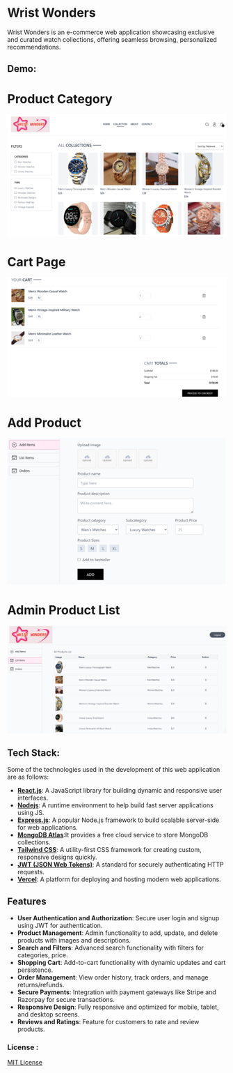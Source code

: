 # Wrist Wonders

Wrist Wonders is an e-commerce web application showcasing exclusive and curated watch collections, offering seamless browsing, personalized recommendations.

## Demo:
# Product Category
![Product Category](https://github.com/rangari-rani/Wrist-Wonders/blob/7b5c0a79b0c34ce3ba31c09bf253e1b56e3600a4/1.png)
# Cart Page
![Cart page](https://github.com/rangari-rani/Wrist-Wonders/blob/c42dd9ca0511568026672674d0ad471efd8cead8/cart.png)
# Add Product 
![add product](https://github.com/rangari-rani/Wrist-Wonders/blob/c42dd9ca0511568026672674d0ad471efd8cead8/add%20product.png)
# Admin Product List 
![Admin product list](https://github.com/rangari-rani/Wrist-Wonders/blob/c42dd9ca0511568026672674d0ad471efd8cead8/admin%20product%20list.png)


## Tech Stack:
Some of the technologies used in the development of this web application are as follows:

- **[React.js](https://reactjs.org/)**: A JavaScript library for building dynamic and responsive user interfaces.
- **[Nodejs](https://nodejs.org/en/)**: A runtime environment to help build fast server applications using JS.
- **[Express.js](https://expressjs.com/)**: A popular Node.js framework to build scalable server-side for web applications.
- **[MongoDB Atlas](https://www.mongodb.com/products/platform/atlas-database)**:It provides a free cloud service to store MongoDB collections.
- **[Tailwind CSS](https://tailwindcss.com/)**: A utility-first CSS framework for creating custom, responsive designs quickly.
- **[JWT (JSON Web Tokens)](https://jwt.io/)**: A standard for securely authenticating HTTP requests.
- **[Vercel](https://vercel.com/)**: A platform for deploying and hosting modern web applications.

## Features
- **User Authentication and Authorization**: Secure user login and signup using JWT for authentication.
- **Product Management**: Admin functionality to add, update, and delete products with images and descriptions.
- **Search and Filters**: Advanced search functionality with filters for categories, price.
- **Shopping Cart**: Add-to-cart functionality with dynamic updates and cart persistence.
- **Order Management**: View order history, track orders, and manage returns/refunds.
- **Secure Payments**: Integration with payment gateways like Stripe and Razorpay for secure transactions.
- **Responsive Design**: Fully responsive and optimized for mobile, tablet, and desktop screens.
- **Reviews and Ratings**: Feature for customers to rate and review products.

### License :
[MIT License](LICENSE)
